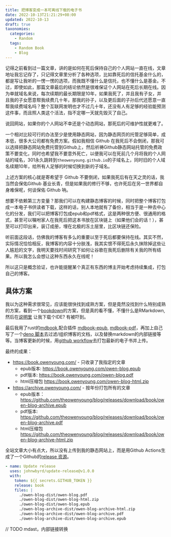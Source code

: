 ```yaml
---
title: 把博客变成一本可离线下载的电子书
date: 2022-10-13T21:21:29+08:00
updated: 2022-10-13
draft: true
taxonomies:
  categories:
    - Random
  tags:
    - Random Book
    - Blog
---
```


记得之前看到过一篇文章，讲的是如何在死后保持自己的个人网站一直在线，文章地址我忘记存了，只记得文章里分析了各种选项，比如靠死后的信托基金什么的，都是写让我听的一愣一愣的选项，而我既不懂什么是信托，也不懂什么是基金。不过，即使如此，那篇文章最后的结论依然是很难保证个人网站在死后长期在线。因为单就域名来说，每次续期的最长期限是10年，如果我死了，并且我有子女，并且我的子女愿意帮我续费几十年，那我的孙子，以及更后面的子孙后代还愿意一直帮我续费域名吗？整个互联网发明也才不过几十年，还没有人有足够的经验能预测这件事，而且照人类这个活法，指不定哪一天就先毁灭了自己。

<!-- more -->

说回网站，如果你的个人网站不幸还是个动态网站，那死后的可维护性就更难了。

一个相对比较可行的办法至少是使用静态网站，因为静态网页的托管足够简单，成本低，很多大公司都有免费方案。假如我相信 Github
在我死后不会倒闭，那我可以选择把静态网站免费托管到Github上，然后祈祷Github静态网站托管的免费政策不要变化，同时也希望我不要意外死亡，以便我可以在死前几个月将我的个人网站的域名，301永久跳转到`theowenyoung.github.io`的子域名上，同时旧的个人域名续期10年，给所有人足够的时候切换到新的子域名。

上述方案的核心就是寄希望于 Github 不要倒闭，如果我死后有在天之灵的话，我当然会保佑Github
基业长青，但是如果我的修行不够，也许死后在另一世界都自身难保呢，何谈保佑 Github 呐。

想要不依赖第三方变量？那我们可以在构建静态博客的时候，同时把整个博客打包成一本电子书供读者下载，这样的话，别人本地就有了备份，相当于是一种去中心化的分发，我们可以把博客打包成epub和pdf格式，这是两种很方便、很通用的格式，甚至可以嘱咐家人在我死后把这本书放在区块链上（如果他们会的话！），甚至可以打印出来，装订成册，埋在北极的冻土层里，比区块链还保险。

听前面这段话，仿佛我的博客有多么的重要以至于死后都要保持在线。其实不然，实际情况恰恰相反，我博客的内容十分肤浅，我其实恨不得死后永久抹除掉这些让人尴尬的文字，我明天要找时间研究下如何让谷歌在我死后删除有关我的所有结果。所以我怎么会想让这种东西永久在线呢！

所以这只是概念验证，也许能提醒某个真正有东西的博主开始考虑持续集成，打包自己的博客。

## 具体方案

我以为这种需求很常见，应该能很快找到成熟方案，但是竟然没找到什么特别成熟的方案，看到一个[bookdown](https://github.com/rstudio/bookdown)的方案，但是真的看不懂，不懂什么是RMarkdown,
然后在[说明里](https://bookdown.org/yihui/bookdown/get-started.html) 让我下载个IDE? 有被吓到。

最后我用了rust的[mdbook](https://github.com/rust-lang/mdBook),配合插件
[mdbook-epub](https://github.com/Michael-F-Bryan/mdbook-epub),
[mdbook-pdf](https://github.com/HollowMan6/mdbook-pdf)，再加上自己写了一个[deno 脚本](https://github.com/theowenyoung/blog/blob/main/book/build.ts)去过滤/组织博客的文档，以及替换markdown的内部链接等等。当博客更新的时候，用[github workflow](https://github.com/theowenyoung/blog/blob/main/.github/workflows/build-book.yml)去打包最新的电子书并上传。

最终的成果：

- <https://book.owenyoung.com/> - 只收录了我指定的文章
  - epub版本: <https://book.owenyoung.com/owen-blog.epub>
  - pdf版本: <https://book.owenyoung.com/owen-blog.pdf>
  - html压缩包 <https://book.owenyoung.com/owen-blog-html.zip>
- <https://archive.owenyoung.com/> - 按年份打包所有的文章
  - epub版本：<https://github.com/theowenyoung/blog/releases/download/book/owen-blog-archive.epub>
  - pdf版本:
    <https://github.com/theowenyoung/blog/releases/download/book/owen-blog-archive.pdf>
  - html压缩包
    <https://github.com/theowenyoung/blog/releases/download/book/owen-blog-archive-html.zip>

全站文章大小有点大，所以没有上传到我的静态网站上，而是用Github
Actions生成了一个Github的[release 资源](https://github.com/theowenyoung/blog/releases/tag/book)。

```yaml
- name: Update release
  uses: johnwbyrd/update-release@v1.0.0
  with:
    token: ${{ secrets.GITHUB_TOKEN }}
    release: book
    files: |
      ./owen-blog-dist/owen-blog.pdf
      ./owen-blog-dist/owen-blog-html.zip
      ./owen-blog-dist/owen-blog.epub
      ./owen-blog-archive-dist/owen-blog-archive-html.zip
      ./owen-blog-archive-dist/owen-blog-archive.pdf
      ./owen-blog-archive-dist/owen-blog-archive.epub
```

// TODO mdast，内部链接转换
